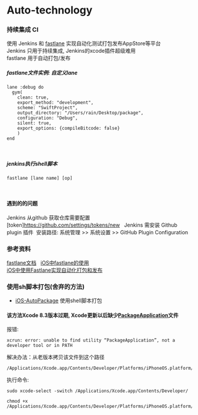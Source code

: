 # Auto-technology


### 持续集成 CI
使用 Jenkins 和 [fastlane](https://github.com/fastlane/fastlane) 实现自动化测试打包发布AppStore等平台  
Jenkins 只用于持续集成, Jenkins的xcode插件超级难用  
fastlane 用于自动打包/发布  
  
  
##### fastlane文件实例: 自定义lane 
```
lane :debug do
  gym(
    clean: true,
    export_method: "development",
    scheme: "SwiftProject",
    output_directory: "/Users/rain/Desktop/package",
    configuration: "Debug",
    silent: true,
    export_options: {compileBitcode: false}
    )
end
```
  
##### jenkins执行shell脚本
```
fastlane [lane name] [op]  
```
  
  
  
#### 遇到的的问题  
Jenkins 从github 获取仓库需要配置[token]https://github.com/settings/tokens/new  
Jenkins 需安装 Github plugin 插件  安装路径: 系统管理 >> 系统设置 >> GitHub Plugin Configuration  

  
### 参考资料  
[fastlane文档](https://docs.fastlane.tools/)  
[iOS中fastlane的使用](http://blog.devzeng.com/blog/ios-fastlane-in-action.html)  
[iOS中使用Fastlane实现自动化打包和发布](http://www.cocoachina.com/ios/20170519/19317.html)  
      
  
  
  

### 使用sh脚本打包(舍弃的方法)
* [iOS-AutoPackage](https://github.com/913868456/iOS-AutoPackage) 使用shell脚本打包
  
#### 该方法Xcode 8.3版本过期, Xcode更新以后缺少[PackageApplication](https://pan.baidu.com/s/1i4BErJ3)文件

报错:
```shell
xcrun: error: unable to find utility “PackageApplication”, not a developer tool or in PATH
```
  
解决办法：从老版本拷贝该文件到这个路径 
```shell
/Applications/Xcode.app/Contents/Developer/Platforms/iPhoneOS.platform/Developer/usr/bin 
```
  
执行命令:
```shell
sudo xcode-select -switch /Applications/Xcode.app/Contents/Developer/
```
```shell
chmod +x /Applications/Xcode.app/Contents/Developer/Platforms/iPhoneOS.platform/Developer/usr/bin/PackageApplication
```
  
  
    

